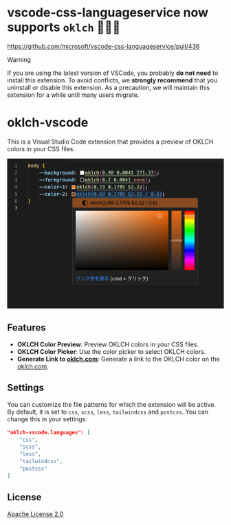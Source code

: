 # vscode-css-languageservice now supports `oklch` 🎉🎉🎉

https://github.com/microsoft/vscode-css-languageservice/pull/436

>[!WARNING]
>If you are using the latest version of VSCode, you probably **do not need** to install this extension.
>To avoid conflicts, we **strongly recommend** that you uninstall or disable this extension.
>As a precaution, we will maintain this extension for a while until many users migrate.


# oklch-vscode

This is a Visual Studio Code extension that provides a preview of OKLCH colors in your CSS files.

![Screenshot](./public/screenshot.png)

## Features

- **OKLCH Color Preview**: Preview OKLCH colors in your CSS files.
- **OKLCH Color Picker**: Use the color picker to select OKLCH colors.
- **Generate Link to [oklch.com](https://oklch.com/)**: Generate a link to the OKLCH color on the [oklch.com](https://oklch.com/).

## Settings

You can customize the file patterns for which the extension will be active. By default, it is set to `css`, `scss`, `less`, `tailwindcss` and `postcss`. You can change this in your settings:

```json
"oklch-vscode.languages": [
    "css",
    "scss",
    "less",
    "tailwindcss",
    "postcss"
]
```

## License

[Apache License 2.0](LICENSE)
